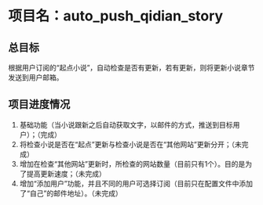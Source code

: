 # 项目名：auto_push_qidian_story
## 总目标
根据用户订阅的“起点小说”，自动检查是否有更新，若有更新，则将更新小说章节发送到用户邮箱。
## 项目进度情况
1. 基础功能（当小说跟新之后自动获取文字，以邮件的方式，推送到目标用户）；（完成）
2. 将检查小说是否在“起点”更新与检查小说是否在“其他网站”更新分开；（未完成）
3. 增加在检查“其他网站”更新时，所检查的网站数量（目前只有1个）。目的是为了提高更新速度；（未完成）
4. 增加“添加用户”功能，并且不同的用户可选择订阅（目前只在配置文件中添加了“自己”的邮件地址）。（未完成）
